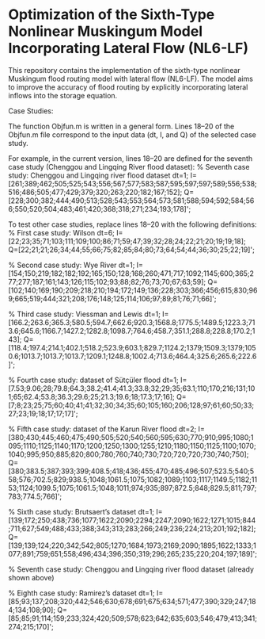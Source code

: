 # Optimization of the Sixth-Type Nonlinear Muskingum Model Incorporating Lateral Flow (NL6-LF)

This repository contains the implementation of the sixth-type nonlinear Muskingum flood routing model with lateral flow (NL6-LF). The model aims to improve the accuracy of flood routing by explicitly incorporating lateral inflows into the storage equation.

Case Studies:

The function Objfun.m is written in a general form.
Lines 18–20 of the Objfun.m file correspond to the input data (dt, I, and Q) of the selected case study.

For example, in the current version, lines 18–20 are defined for the seventh case study (Chenggou and Lingqing River flood dataset):
% Seventh case study: Chenggou and Lingqing river flood dataset
dt=1;
I=[261;389;462;505;525;543;556;567;577;583;587;595;597;597;589;556;538;516;486;505;477;429;379;320;263;220;182;167;152];
Q=[228;300;382;444;490;513;528;543;553;564;573;581;588;594;592;584;566;550;520;504;483;461;420;368;318;271;234;193;178]';

To test other case studies, replace lines 18–20 with the following definitions:
% First case study: Wilson 
dt=6;
I=[22;23;35;71;103;111;109;100;86;71;59;47;39;32;28;24;22;21;20;19;19;18];
Q=[22;21;21;26;34;44;55;66;75;82;85;84;80;73;64;54;44;36;30;25;22;19]';


% Second case study: Wye River
dt=1;
I=[154;150;219;182;182;192;165;150;128;168;260;471;717;1092;1145;600;365;277;277;187;161;143;126;115;102;93;88;82;76;73;70;67;63;59];
Q=[102;140;169;190;209;218;210;194;172;149;136;228;303;366;456;615;830;969;665;519;444;321;208;176;148;125;114;106;97;89;81;76;71;66]';


% Third case study: Viessman and Lewis 
dt=1;
I=[166.2;263.6;365.3;580.5;594.7;662.6;920.3;1568.8;1775.5;1489.5;1223.3;713.6;645.6;1166.7;1427.2;1282.8;1098.7;764.6;458.7;351.1;288.8;228.8;170.2;143];
Q=[118.4;197.4;214.1;402.1;518.2;523.9;603.1;829.7;1124.2;1379;1509.3;1379;1050.6;1013.7;1013.7;1013.7;1209.1;1248.8;1002.4;713.6;464.4;325.6;265.6;222.6]';


% Fourth case study: dataset of Sütçüler flood
dt=1;
I=[7.53;9.06;28;79.8;64.3;38.2;41.4;41.3;33.8;32;29;35;63.1;110;170;216;131;101;65;62.4;53.8;36.3;29.6;25;21.3;19.6;18;17.3;17;16];
Q=[7;8;23;25;75;60;40;41;41;32;30;34;35;60;105;160;206;128;97;61;60;50;33;27;23;19;18;17;17;17]';


% Fifth case study: dataset of the Karun River flood
dt=2;
I=[380;430;445;460;475;490;505;520;540;560;595;630;770;910;995;1080;1095;1110;1125;1140;1170;1200;1250;1300;1255;1210;1180;1150;1125;1100;1070;1040;995;950;885;820;800;780;760;740;730;720;720;720;730;740;750];
Q=[380;383.5;387;393;399;408.5;418;436;455;470;485;496;507;523.5;540;558;576;702.5;829;938.5;1048;1061.5;1075;1082;1089;1103;1117;1149.5;1182;1153;1124;1099.5;1075;1061.5;1048;1011;974;935;897;872.5;848;829.5;811;797;783;774.5;766]';


% Sixth case study: Brutsaert’s dataset
dt=1;
I=[139;172;250;438;736;1077;1622;2090;2294;2247;2090;1622;1271;1015;844;711;627;549;488;433;388;343;313;283;266;249;236;224;213;201;192;182];
Q=[139;139;124;220;342;542;805;1270;1684;1973;2169;2090;1895;1622;1333;1077;891;759;651;558;496;434;396;350;319;296;265;235;220;204;197;189]';


% Seventh case study: Chenggou and Lingqing river flood dataset (already shown above)


% Eighth case study: Ramirez’s dataset
dt=1;
I=[85;93;137;208;320;442;546;630;678;691;675;634;571;477;390;329;247;184;134;108;90];
Q=[85;85;91;114;159;233;324;420;509;578;623;642;635;603;546;479;413;341;274;215;170]';



